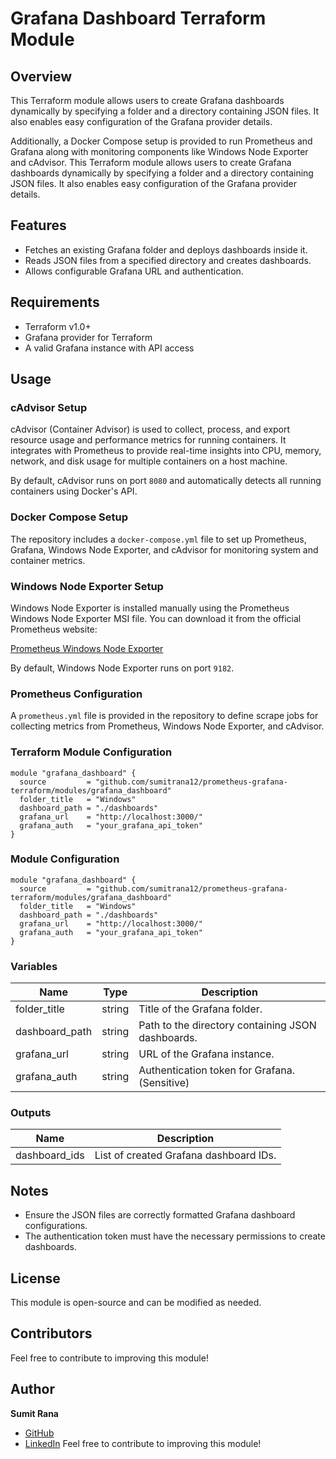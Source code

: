 # Grafana Dashboard Terraform Module

## Overview
This Terraform module allows users to create Grafana dashboards dynamically by specifying a folder and a directory containing JSON files. It also enables easy configuration of the Grafana provider details.

Additionally, a Docker Compose setup is provided to run Prometheus and Grafana along with monitoring components like Windows Node Exporter and cAdvisor.
This Terraform module allows users to create Grafana dashboards dynamically by specifying a folder and a directory containing JSON files. It also enables easy configuration of the Grafana provider details.

## Features
- Fetches an existing Grafana folder and deploys dashboards inside it.
- Reads JSON files from a specified directory and creates dashboards.
- Allows configurable Grafana URL and authentication.

## Requirements
- Terraform v1.0+
- Grafana provider for Terraform
- A valid Grafana instance with API access

## Usage

### cAdvisor Setup
cAdvisor (Container Advisor) is used to collect, process, and export resource usage and performance metrics for running containers. It integrates with Prometheus to provide real-time insights into CPU, memory, network, and disk usage for multiple containers on a host machine.

By default, cAdvisor runs on port `8080` and automatically detects all running containers using Docker's API.

### Docker Compose Setup
The repository includes a `docker-compose.yml` file to set up Prometheus, Grafana, Windows Node Exporter, and cAdvisor for monitoring system and container metrics.


### Windows Node Exporter Setup
Windows Node Exporter is installed manually using the Prometheus Windows Node Exporter MSI file. You can download it from the official Prometheus website:

[Prometheus Windows Node Exporter](https://prometheus.io/download/)

By default, Windows Node Exporter runs on port `9182`.

### Prometheus Configuration
A `prometheus.yml` file is provided in the repository to define scrape jobs for collecting metrics from Prometheus, Windows Node Exporter, and cAdvisor.


### Terraform Module Configuration
```hcl
module "grafana_dashboard" {
  source         = "github.com/sumitrana12/prometheus-grafana-terraform/modules/grafana_dashboard"
  folder_title   = "Windows"
  dashboard_path = "./dashboards"
  grafana_url    = "http://localhost:3000/"
  grafana_auth   = "your_grafana_api_token"
}
```

### Module Configuration
```hcl
module "grafana_dashboard" {
  source         = "github.com/sumitrana12/prometheus-grafana-terraform/modules/grafana_dashboard"
  folder_title   = "Windows"
  dashboard_path = "./dashboards"
  grafana_url    = "http://localhost:3000/"
  grafana_auth   = "your_grafana_api_token"
}
```

### Variables
| Name            | Type   | Description                                      |
|----------------|--------|--------------------------------------------------|
| folder_title   | string | Title of the Grafana folder.                    |
| dashboard_path | string | Path to the directory containing JSON dashboards.|
| grafana_url    | string | URL of the Grafana instance.                     |
| grafana_auth   | string | Authentication token for Grafana. (Sensitive)    |

### Outputs
| Name           | Description                           |
|---------------|----------------------------------|
| dashboard_ids | List of created Grafana dashboard IDs. |

## Notes
- Ensure the JSON files are correctly formatted Grafana dashboard configurations.
- The authentication token must have the necessary permissions to create dashboards.

## License
This module is open-source and can be modified as needed.

## Contributors
Feel free to contribute to improving this module!

## Author
**Sumit Rana**  
- [GitHub](https://github.com/sumitrana12)  
- [LinkedIn](https://www.linkedin.com/in/sumitrana1/)
Feel free to contribute to improving this module!
